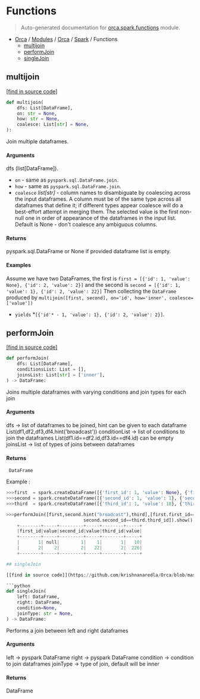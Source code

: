 # Functions

> Auto-generated documentation for [orca.spark.functions](https://github.com/krishnanaredla/Orca/blob/masterorca/spark/functions.py) module.

- [Orca](..\..\README.md#orca-index) / [Modules](..\..\MODULES.md#orca-modules) / [Orca](..\index.md#orca) / [Spark](index.md#spark) / Functions
    - [multijoin](#multijoin)
    - [performJoin](#performjoin)
    - [singleJoin](#singlejoin)

## multijoin

[[find in source code]](https://github.com/krishnanaredla/Orca/blob/master/orca/spark/functions.py#L72)

```python
def multijoin(
    dfs: List[DataFrame],
    on: str = None,
    how: str = None,
    coalesce: List[str] = None,
):
```

Join multiple dataframes.

#### Arguments

dfs (list[DataFrame]).
- `on` - same as ``pyspark.sql.DataFrame.join``.
- `how` - same as ``pyspark.sql.DataFrame.join``.
- `coalesce` *list[str]* - column names to disambiguate by coalescing
    across the input dataframes. A column must be of the same type
    across all dataframes that define it; if different types appear
    coalesce will do a best-effort attempt in merging them. The
    selected value is the first non-null one in order of appearance
    of the dataframes in the input list. Default is None - don't
    coalesce any ambiguous columns.

#### Returns

pyspark.sql.DataFrame or None if provided dataframe list is empty.

#### Examples

Assume we have two DataFrames, the first is
``first = [{'id': 1, 'value': None}, {'id': 2, 'value': 2}]``
and the second is
``second = [{'id': 1, 'value': 1}, {'id': 2, 'value': 22}]``
Then collecting the ``DataFrame`` produced by
``multijoin([first, second], on='id', how='inner', coalesce=['value'])``
- `yields` *``[{'id'* - 1, 'value': 1}, {'id': 2, 'value': 2}]``.

## performJoin

[[find in source code]](https://github.com/krishnanaredla/Orca/blob/masterorca/spark/functions.py#L27)

```python
def performJoin(
    dfs: List[DataFrame],
    conditionsList: List = [],
    joinsList: List[str] = ['inner'],
) -> DataFrame:
```

Joins multiple dataframes with varying conditions and join types for each join

#### Arguments

dfs            ->  list of dataframes to be joined,
                   hint can be given to each dataframe
                   List(df1,df2,df3,df4.hint('broadcast'))
conditionList  ->  list of conditions to join the dataframes
                   List(df1.id==df2.id,df3.id==df4.id)
                   can be empty
joinsList      ->  list of types of joins between dataframes

#### Returns

     DataFrame
Example :

```python
>>>first  = spark.createDataFrame([{'first_id': 1, 'value': None}, {'first_id': 2, 'value': 2}])
>>>second = spark.createDataFrame([{'second_id': 1, 'value': 1}, {'second_id': 2, 'value': 22}])
>>>third  = spark.createDataFrame([{'third_id': 1, 'value': 10}, {'third_id': 2, 'value': 226}])
```

```python
>>>performJoin([first,second.hint("broadcast"),third],[first.first_id==second.second_id,
                             second.second_id==third.third_id]).show()
    +--------+-----+---------+-----+--------+-----+
    |first_id|value|second_id|value|third_id|value|
    +--------+-----+---------+-----+--------+-----+
    |       1| null|        1|    1|       1|   10|
    |       2|    2|        2|   22|       2|  226|
    +--------+-----+---------+-----+--------+-----+

## singleJoin

[[find in source code]](https://github.com/krishnanaredla/Orca/blob/masterorca/spark/functions.py#L11)

```python
def singleJoin(
    left: DataFrame,
    right: DataFrame,
    condition=None,
    joinType: str = None,
) -> DataFrame:
```

Performs a join between left and right dataframes

#### Arguments

left            ->  pyspark DataFrame
right           ->  pyspark DataFrame
condition       ->  condition to join dataframes
joinType        ->  type of join, default will be inner

#### Returns

DataFrame
